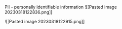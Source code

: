 PII - personally identifiable information
![[Pasted image 20230318122836.png]]

![[Pasted image 20230318122915.png]]